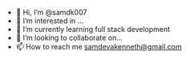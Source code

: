- 👋 Hi, I’m @samdk007
- 👀 I’m interested in ...
- 🌱 I’m currently learning full stack development
- 💞️ I’m looking to collaborate on...
- 📫 How to reach me samdevakenneth@gmail.com

<!---
samdk2005-s/samdk2005-s is a ✨ special ✨ repository because its `README.md` (this file) appears on your GitHub profile.
You can click the Preview link to take a look at your changes.
--->

